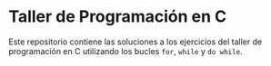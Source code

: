  # Taller de Programación en C 

Este repositorio contiene las soluciones a los ejercicios del taller de programación en C utilizando los bucles `for`, `while` y `do while`. 
